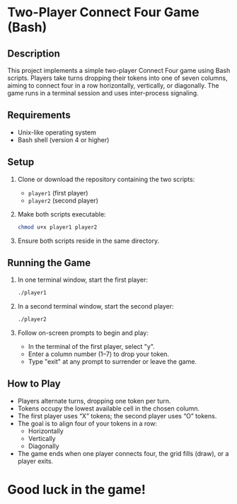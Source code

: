 # Two-Player Connect Four Game (Bash)

## Description

This project implements a simple two-player Connect Four game using Bash scripts. Players take turns dropping their tokens into one of seven columns, aiming to connect four in a row horizontally, vertically, or diagonally. The game runs in a terminal session and uses inter-process signaling.

## Requirements

- Unix-like operating system
- Bash shell (version 4 or higher)

## Setup

1. Clone or download the repository containing the two scripts:
    - `player1` (first player)
    - `player2` (second player)

2. Make both scripts executable:
   ```bash
   chmod u+x player1 player2

3. Ensure both scripts reside in the same directory.

## Running the Game

1. In one terminal window, start the first player:
   ```bash
   ./player1

2. In a second terminal window, start the second player:
    ```bash
   ./player2

3. Follow on-screen prompts to begin and play:

    - In the terminal of the first player, select "y".
    - Enter a column number (1–7) to drop your token.
    - Type "exit" at any prompt to surrender or leave the game.

## How to Play
- Players alternate turns, dropping one token per turn.
- Tokens occupy the lowest available cell in the chosen column.
- The first player uses “X” tokens; the second player uses “O” tokens.
- The goal is to align four of your tokens in a row:
    - Horizontally
    - Vertically
    - Diagonally
- The game ends when one player connects four, the grid fills (draw), or a player exits.

# Good luck in the game!
